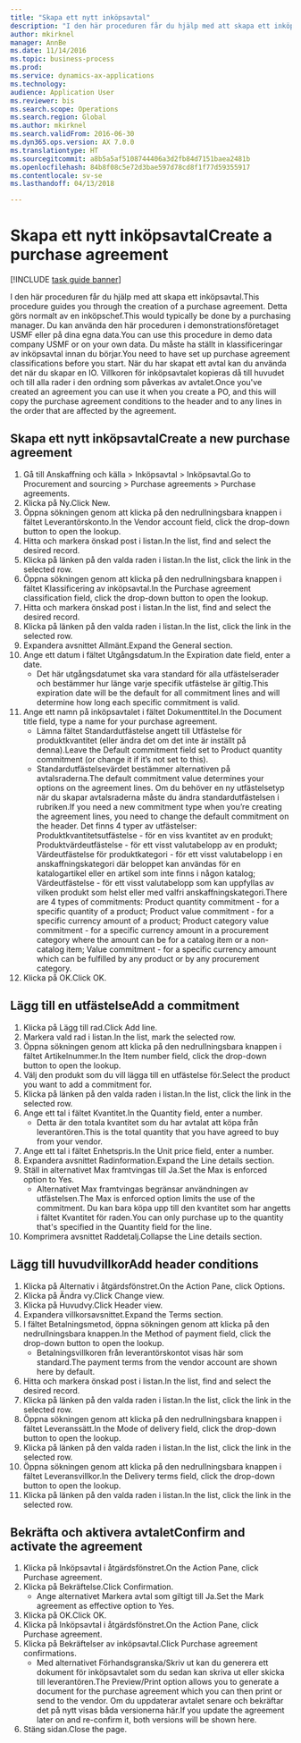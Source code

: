 ```yaml
--- 
title: "Skapa ett nytt inköpsavtal"
description: "I den här proceduren får du hjälp med att skapa ett inköpsavtal."
author: mkirknel
manager: AnnBe
ms.date: 11/14/2016
ms.topic: business-process
ms.prod: 
ms.service: dynamics-ax-applications
ms.technology: 
audience: Application User
ms.reviewer: bis
ms.search.scope: Operations
ms.search.region: Global
ms.author: mkirknel
ms.search.validFrom: 2016-06-30
ms.dyn365.ops.version: AX 7.0.0
ms.translationtype: HT
ms.sourcegitcommit: a8b5a5af5108744406a3d2fb84d7151baea2481b
ms.openlocfilehash: 84b8f08c5e72d3bae597d78cd8f1f77d59355917
ms.contentlocale: sv-se
ms.lasthandoff: 04/13/2018

---
```

# <a name="create-a-purchase-agreement"></a><span data-ttu-id="8adb4-103">Skapa ett nytt inköpsavtal</span><span class="sxs-lookup"><span data-stu-id="8adb4-103">Create a purchase agreement</span></span>

[!INCLUDE [task guide banner](../../includes/task-guide-banner.md)]

<span data-ttu-id="8adb4-104">I den här proceduren får du hjälp med att skapa ett inköpsavtal.</span><span class="sxs-lookup"><span data-stu-id="8adb4-104">This procedure guides you through the creation of a purchase agreement.</span></span> <span data-ttu-id="8adb4-105">Detta görs normalt av en inköpschef.</span><span class="sxs-lookup"><span data-stu-id="8adb4-105">This would typically be done by a purchasing manager.</span></span> <span data-ttu-id="8adb4-106">Du kan använda den här proceduren i demonstrationsföretaget USMF eller på dina egna data.</span><span class="sxs-lookup"><span data-stu-id="8adb4-106">You can use this procedure in demo data company USMF or on your own data.</span></span> <span data-ttu-id="8adb4-107">Du måste ha ställt in klassificeringar av inköpsavtal innan du börjar.</span><span class="sxs-lookup"><span data-stu-id="8adb4-107">You need to have set up purchase agreement classifications before you start.</span></span> <span data-ttu-id="8adb4-108">När du har skapat ett avtal kan du använda det när du skapar en IO. Villkoren för inköpsavtalet kopieras då till huvudet och till alla rader i den ordning som påverkas av avtalet.</span><span class="sxs-lookup"><span data-stu-id="8adb4-108">Once you've created an agreement you can use it when you create a PO, and this will copy the purchase agreement conditions to the header and to any lines in the order that are affected by the agreement.</span></span>


## <a name="create-a-new-purchase-agreement"></a><span data-ttu-id="8adb4-109">Skapa ett nytt inköpsavtal</span><span class="sxs-lookup"><span data-stu-id="8adb4-109">Create a new purchase agreement</span></span>
1. <span data-ttu-id="8adb4-110">Gå till Anskaffning och källa > Inköpsavtal > Inköpsavtal.</span><span class="sxs-lookup"><span data-stu-id="8adb4-110">Go to Procurement and sourcing > Purchase agreements > Purchase agreements.</span></span>
2. <span data-ttu-id="8adb4-111">Klicka på Ny.</span><span class="sxs-lookup"><span data-stu-id="8adb4-111">Click New.</span></span>
3. <span data-ttu-id="8adb4-112">Öppna sökningen genom att klicka på den nedrullningsbara knappen i fältet Leverantörskonto.</span><span class="sxs-lookup"><span data-stu-id="8adb4-112">In the Vendor account field, click the drop-down button to open the lookup.</span></span>
4. <span data-ttu-id="8adb4-113">Hitta och markera önskad post i listan.</span><span class="sxs-lookup"><span data-stu-id="8adb4-113">In the list, find and select the desired record.</span></span>
5. <span data-ttu-id="8adb4-114">Klicka på länken på den valda raden i listan.</span><span class="sxs-lookup"><span data-stu-id="8adb4-114">In the list, click the link in the selected row.</span></span>
6. <span data-ttu-id="8adb4-115">Öppna sökningen genom att klicka på den nedrullningsbara knappen i fältet Klassificering av inköpsavtal.</span><span class="sxs-lookup"><span data-stu-id="8adb4-115">In the Purchase agreement classification field, click the drop-down button to open the lookup.</span></span>
7. <span data-ttu-id="8adb4-116">Hitta och markera önskad post i listan.</span><span class="sxs-lookup"><span data-stu-id="8adb4-116">In the list, find and select the desired record.</span></span>
8. <span data-ttu-id="8adb4-117">Klicka på länken på den valda raden i listan.</span><span class="sxs-lookup"><span data-stu-id="8adb4-117">In the list, click the link in the selected row.</span></span>
9. <span data-ttu-id="8adb4-118">Expandera avsnittet Allmänt.</span><span class="sxs-lookup"><span data-stu-id="8adb4-118">Expand the General section.</span></span>
10. <span data-ttu-id="8adb4-119">Ange ett datum i fältet Utgångsdatum.</span><span class="sxs-lookup"><span data-stu-id="8adb4-119">In the Expiration date field, enter a date.</span></span>
    * <span data-ttu-id="8adb4-120">Det här utgångsdatumet ska vara standard för alla utfästelserader och bestämmer hur länge varje specifik utfästelse är giltig.</span><span class="sxs-lookup"><span data-stu-id="8adb4-120">This expiration date will be the default for all commitment lines and will determine how long each specific commitment is valid.</span></span>  
11. <span data-ttu-id="8adb4-121">Ange ett namn på inköpsavtalet i fältet Dokumenttitel.</span><span class="sxs-lookup"><span data-stu-id="8adb4-121">In the Document title field, type a name for your purchase agreement.</span></span>
    * <span data-ttu-id="8adb4-122">Lämna fältet Standardutfästelse angett till Utfästelse för produktkvantitet (eller ändra det om det inte är inställt på denna).</span><span class="sxs-lookup"><span data-stu-id="8adb4-122">Leave the Default commitment field set to Product quantity commitment (or change it if it’s not set to this).</span></span>  
    * <span data-ttu-id="8adb4-123">Standardutfästelsevärdet bestämmer alternativen på avtalsraderna.</span><span class="sxs-lookup"><span data-stu-id="8adb4-123">The default commitment value determines your options on the agreement lines.</span></span> <span data-ttu-id="8adb4-124">Om du behöver en ny utfästelsetyp när du skapar avtalsraderna måste du ändra standardutfästelsen i rubriken.</span><span class="sxs-lookup"><span data-stu-id="8adb4-124">If you need a new commitment type when you’re creating the agreement lines, you need to change the default commitment on the header.</span></span>  <span data-ttu-id="8adb4-125">Det finns 4 typer av utfästelser: Produktkvantitetsutfästelse - för en viss kvantitet av en produkt; Produktvärdeutfästelse - för ett visst valutabelopp av en produkt; Värdeutfästelse för produktkategori - för ett visst valutabelopp i en anskaffningskategori där beloppet kan användas för en katalogartikel eller en artikel som inte finns i någon katalog; Värdeutfästelse - för ett visst valutabelopp som kan uppfyllas av vilken produkt som helst eller med valfri anskaffningskategori.</span><span class="sxs-lookup"><span data-stu-id="8adb4-125">There are 4 types of commitments: Product quantity commitment - for a specific quantity of a product; Product value commitment - for a specific currency amount of a product; Product category value commitment - for a specific currency amount in a procurement category where the amount can be for a catalog item or a non-catalog item; Value commitment - for a specific currency amount which can be fulfilled by any product or by any procurement category.</span></span>  
12. <span data-ttu-id="8adb4-126">Klicka på OK.</span><span class="sxs-lookup"><span data-stu-id="8adb4-126">Click OK.</span></span>

## <a name="add-a-commitment"></a><span data-ttu-id="8adb4-127">Lägg till en utfästelse</span><span class="sxs-lookup"><span data-stu-id="8adb4-127">Add a commitment</span></span>
1. <span data-ttu-id="8adb4-128">Klicka på Lägg till rad.</span><span class="sxs-lookup"><span data-stu-id="8adb4-128">Click Add line.</span></span>
2. <span data-ttu-id="8adb4-129">Markera vald rad i listan.</span><span class="sxs-lookup"><span data-stu-id="8adb4-129">In the list, mark the selected row.</span></span>
3. <span data-ttu-id="8adb4-130">Öppna sökningen genom att klicka på den nedrullningsbara knappen i fältet Artikelnummer.</span><span class="sxs-lookup"><span data-stu-id="8adb4-130">In the Item number field, click the drop-down button to open the lookup.</span></span>
4. <span data-ttu-id="8adb4-131">Välj den produkt som du vill lägga till en utfästelse för.</span><span class="sxs-lookup"><span data-stu-id="8adb4-131">Select the product you want to add a commitment for.</span></span>
5. <span data-ttu-id="8adb4-132">Klicka på länken på den valda raden i listan.</span><span class="sxs-lookup"><span data-stu-id="8adb4-132">In the list, click the link in the selected row.</span></span>
6. <span data-ttu-id="8adb4-133">Ange ett tal i fältet Kvantitet.</span><span class="sxs-lookup"><span data-stu-id="8adb4-133">In the Quantity field, enter a number.</span></span>
    * <span data-ttu-id="8adb4-134">Detta är den totala kvantitet som du har avtalat att köpa från leverantören.</span><span class="sxs-lookup"><span data-stu-id="8adb4-134">This is the total quantity that you have agreed to buy from your vendor.</span></span>  
7. <span data-ttu-id="8adb4-135">Ange ett tal i fältet Enhetspris.</span><span class="sxs-lookup"><span data-stu-id="8adb4-135">In the Unit price field, enter a number.</span></span>
8. <span data-ttu-id="8adb4-136">Expandera avsnittet Radinformation.</span><span class="sxs-lookup"><span data-stu-id="8adb4-136">Expand the Line details section.</span></span>
9. <span data-ttu-id="8adb4-137">Ställ in alternativet Max framtvingas till Ja.</span><span class="sxs-lookup"><span data-stu-id="8adb4-137">Set the Max is enforced option to Yes.</span></span>
    * <span data-ttu-id="8adb4-138">Alternativet Max framtvingas begränsar användningen av utfästelsen.</span><span class="sxs-lookup"><span data-stu-id="8adb4-138">The Max is enforced option limits the use of the commitment.</span></span> <span data-ttu-id="8adb4-139">Du kan bara köpa upp till den kvantitet som har angetts i fältet Kvantitet för raden.</span><span class="sxs-lookup"><span data-stu-id="8adb4-139">You can only purchase up to the quantity that's specified in the Quantity field for the line.</span></span>  
10. <span data-ttu-id="8adb4-140">Komprimera avsnittet Raddetalj.</span><span class="sxs-lookup"><span data-stu-id="8adb4-140">Collapse the Line details section.</span></span>

## <a name="add-header-conditions"></a><span data-ttu-id="8adb4-141">Lägg till huvudvillkor</span><span class="sxs-lookup"><span data-stu-id="8adb4-141">Add header conditions</span></span>
1. <span data-ttu-id="8adb4-142">Klicka på Alternativ i åtgärdsfönstret.</span><span class="sxs-lookup"><span data-stu-id="8adb4-142">On the Action Pane, click Options.</span></span>
2. <span data-ttu-id="8adb4-143">Klicka på Ändra vy.</span><span class="sxs-lookup"><span data-stu-id="8adb4-143">Click Change view.</span></span>
3. <span data-ttu-id="8adb4-144">Klicka på Huvudvy.</span><span class="sxs-lookup"><span data-stu-id="8adb4-144">Click Header view.</span></span>
4. <span data-ttu-id="8adb4-145">Expandera villkorsavsnittet.</span><span class="sxs-lookup"><span data-stu-id="8adb4-145">Expand the Terms section.</span></span>
5. <span data-ttu-id="8adb4-146">I fältet Betalningsmetod, öppna sökningen genom att klicka på den nedrullningsbara knappen.</span><span class="sxs-lookup"><span data-stu-id="8adb4-146">In the Method of payment field, click the drop-down button to open the lookup.</span></span>
    * <span data-ttu-id="8adb4-147">Betalningsvillkoren från leverantörskontot visas här som standard.</span><span class="sxs-lookup"><span data-stu-id="8adb4-147">The payment terms from the vendor account are shown here by default.</span></span>       
6. <span data-ttu-id="8adb4-148">Hitta och markera önskad post i listan.</span><span class="sxs-lookup"><span data-stu-id="8adb4-148">In the list, find and select the desired record.</span></span>
7. <span data-ttu-id="8adb4-149">Klicka på länken på den valda raden i listan.</span><span class="sxs-lookup"><span data-stu-id="8adb4-149">In the list, click the link in the selected row.</span></span>
8. <span data-ttu-id="8adb4-150">Öppna sökningen genom att klicka på den nedrullningsbara knappen i fältet Leveranssätt.</span><span class="sxs-lookup"><span data-stu-id="8adb4-150">In the Mode of delivery field, click the drop-down button to open the lookup.</span></span>
9. <span data-ttu-id="8adb4-151">Klicka på länken på den valda raden i listan.</span><span class="sxs-lookup"><span data-stu-id="8adb4-151">In the list, click the link in the selected row.</span></span>
10. <span data-ttu-id="8adb4-152">Öppna sökningen genom att klicka på den nedrullningsbara knappen i fältet Leveransvillkor.</span><span class="sxs-lookup"><span data-stu-id="8adb4-152">In the Delivery terms field, click the drop-down button to open the lookup.</span></span>
11. <span data-ttu-id="8adb4-153">Klicka på länken på den valda raden i listan.</span><span class="sxs-lookup"><span data-stu-id="8adb4-153">In the list, click the link in the selected row.</span></span>

## <a name="confirm-and-activate-the-agreement"></a><span data-ttu-id="8adb4-154">Bekräfta och aktivera avtalet</span><span class="sxs-lookup"><span data-stu-id="8adb4-154">Confirm and activate the agreement</span></span>
1. <span data-ttu-id="8adb4-155">Klicka på Inköpsavtal i åtgärdsfönstret.</span><span class="sxs-lookup"><span data-stu-id="8adb4-155">On the Action Pane, click Purchase agreement.</span></span>
2. <span data-ttu-id="8adb4-156">Klicka på Bekräftelse.</span><span class="sxs-lookup"><span data-stu-id="8adb4-156">Click Confirmation.</span></span>
    * <span data-ttu-id="8adb4-157">Ange alternativet Markera avtal som giltigt till Ja.</span><span class="sxs-lookup"><span data-stu-id="8adb4-157">Set the Mark agreement as effective option to Yes.</span></span>  
3. <span data-ttu-id="8adb4-158">Klicka på OK.</span><span class="sxs-lookup"><span data-stu-id="8adb4-158">Click OK.</span></span>
4. <span data-ttu-id="8adb4-159">Klicka på Inköpsavtal i åtgärdsfönstret.</span><span class="sxs-lookup"><span data-stu-id="8adb4-159">On the Action Pane, click Purchase agreement.</span></span>
5. <span data-ttu-id="8adb4-160">Klicka på Bekräftelser av inköpsavtal.</span><span class="sxs-lookup"><span data-stu-id="8adb4-160">Click Purchase agreement confirmations.</span></span>
    * <span data-ttu-id="8adb4-161">Med alternativet Förhandsgranska/Skriv ut kan du generera ett dokument för inköpsavtalet som du sedan kan skriva ut eller skicka till leverantören.</span><span class="sxs-lookup"><span data-stu-id="8adb4-161">The Preview/Print option allows you to generate a document for the purchase agreement which you can then print or send to the vendor.</span></span> <span data-ttu-id="8adb4-162">Om du uppdaterar avtalet senare och bekräftar det på nytt visas båda versionerna här.</span><span class="sxs-lookup"><span data-stu-id="8adb4-162">If you update the agreement later on and re-confirm it, both versions will be shown here.</span></span>  
6. <span data-ttu-id="8adb4-163">Stäng sidan.</span><span class="sxs-lookup"><span data-stu-id="8adb4-163">Close the page.</span></span>



